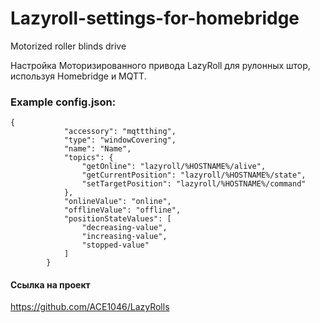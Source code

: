 # Lazyroll-settings-for-homebridge


Motorized roller blinds drive

Настройка Моторизированного привода LazyRoll для рулонных штор,
используя Homebridge и MQTT. 

### Example config.json:

```
{
            "accessory": "mqttthing",
            "type": "windowCovering",
            "name": "Name",
            "topics": {
                "getOnline": "lazyroll/%HOSTNAME%/alive",
                "getCurrentPosition": "lazyroll/%HOSTNAME%/state",
                "setTargetPosition": "lazyroll/%HOSTNAME%/command"
            },
            "onlineValue": "online",
            "offlineValue": "offline",
            "positionStateValues": [
                "decreasing-value",
                "increasing-value",
                "stopped-value"
            ]
        }
```

#### Ссылка на проект

https://github.com/ACE1046/LazyRolls
